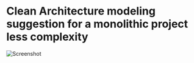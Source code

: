 # Clean Architecture modeling suggestion for a monolithic project less complexity

![Screenshot](https://blog.cleancoder.com/uncle-bob/images/2012-08-13-the-clean-architecture/CleanArchitecture.jpg?raw=true)
